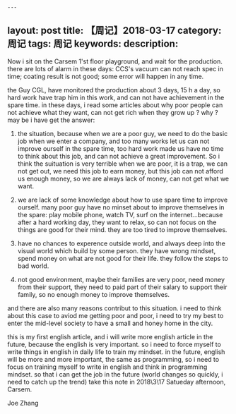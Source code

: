	---
layout: post
title:  【周记】2018-03-17
category: 周记
tags: 周记
keywords:
description:
---

Now i sit on the Carsem 1'st floor playground, and wait for the production.
there are lots of alarm in these days: CCS's vacuum can not reach spec in time; coating result is not good; some error will happen in any time.

the Guy CGL, have monitored the production about 3 days, 15 h a day, so hard work have trap him in this work, and can not have achievement in the spare time. 
in these days, i read some articles about why poor people can not achieve what they want, can not get rich when they grow up ? why ?
may be i have get the answer:

  1) the situation, because when we are a poor guy, we need to do the basic job when we enter a company, and too many works let us can not improve ourself in the spare time, too hard work made us have no time to think about this job, and can not achieve a great improvement. So i think the suituation is very terrible when we are poor, it is a trap, we can not get out, we need this job to earn money, but this job can not afford us enough money, so we are always lack of money, can not get what we want.

  2) we are lack of some knowledge about how to use spare time to improve ourself. many poor guy have no minset about to improve themselves in the spare: play mobile phone, watch TV, surf on the internet...because after a hard working day, they want to relax, so can not focus on the things are good for their mind. they are too tired to improve themselves.

  3) have no chances to experence outside world, and always deep into the visual world which build by some person. they have wrong mindset, spend money on what are not good for their life. they follow the steps to bad world.

  34) not good environment, maybe their families are very poor, need money from their support, they need to paid part of their salary to support their family, so no enough money to improve themselves.

and there are also many reasons contribut to this situation.
i need to think about this case to aviod me getting poor and poor, i need to try my best to enter the mid-level society to have a small and honey home in the city.

this is my first english article, and i will write more english article in the future, because the english is very important. so i need to force myself to write things in english in daily life to train my mindset.
in the future, english will be more and more important, the same as programming, so i need to focus on training myself to write in english and think in programming mindset. so that i can get the job in the future (world changes so quickly, i need to catch up the trend)
take this note in 2018\3\17 Satueday afternoon, Carsem.

Joe Zhang
